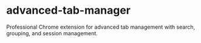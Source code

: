 # advanced-tab-manager
Professional Chrome extension for advanced tab management with search, grouping, and session management.
